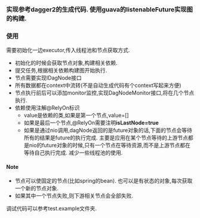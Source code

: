 ### 实现参考dagger2的生成代码. 使用guava的listenableFuture实现图的构建.

### 使用

需要初始化一边executor,传入线程池和节点获取方式.

* 初始化的时候会获取节点对象,构建相关依赖.
* 提交任务,根据相关依赖构建图开始执行.
* 节点需要实现IDagNode接口
* 所有数据都在context中流转(不是自动生成代码有个context写起来方便)
* 节点执行前后可以添加monitor监控,实现DagNodeMonitor接口,将在几个节点执行.
* 依赖使用注解@RelyOn标识
    * value是依赖的类,如果是第一个节点,value=[]
    * 如果是最后一个节点,@RelyOn需要注明**isLastNode=true**
    * 如果是通过nio调用,dagNode返回的是future对象的话,下面的节点会等待所有的结果是future的执行完成. 主要是应用在某个节点等待的上游节点都是nio的future对象的时候,只有一个节点在等待资源,而不是上游节点都在等待自己执行完成. 减少一些线程池的使用.

#### Note

* 节点可以使固定的节点(比如spring的bean). 也可以是有状态的对象,每次获取一个新的节点对象.
* 如果其中一个节点失败,则下游相关节点会全部失败. 

调试代码可以参考test.example文件夹.